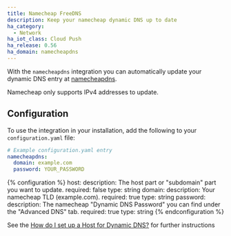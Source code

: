 ```yaml
---
title: Namecheap FreeDNS
description: Keep your namecheap dynamic DNS up to date
ha_category:
  - Network
ha_iot_class: Cloud Push
ha_release: 0.56
ha_domain: namecheapdns
---
```


With the `namecheapdns` integration you can automatically update your dynamic DNS entry at [namecheapdns](https://www.namecheap.com/store/domains/freedns/).

<div class='note warning'>
Namecheap only supports IPv4 addresses to update.
</div>

## Configuration

To use the integration in your installation, add the following to your `configuration.yaml` file:

```yaml
# Example configuration.yaml entry
namecheapdns:
  domain: example.com
  password: YOUR_PASSWORD
```

{% configuration %}
  host:
    description: The host part or "subdomain" part you want to update.
    required: false
    type: string
  domain:
    description: Your namecheap TLD (example.com).
    required: true
    type: string
  password:
    description: The namecheap "Dynamic DNS Password" you can find under the "Advanced DNS" tab.
    required: true
    type: string
{% endconfiguration %}

See the [How do I set up a Host for Dynamic DNS?](https://www.namecheap.com/support/knowledgebase/article.aspx/43/11/how-do-i-set-up-a-host-for-dynamic-dns) for further instructions
